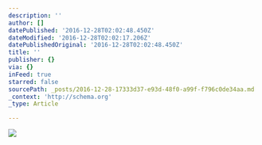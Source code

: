 ```yaml
---
description: ''
author: []
datePublished: '2016-12-28T02:02:48.450Z'
dateModified: '2016-12-28T02:02:17.206Z'
datePublishedOriginal: '2016-12-28T02:02:48.450Z'
title: ''
publisher: {}
via: {}
inFeed: true
starred: false
sourcePath: _posts/2016-12-28-17333d37-e93d-48f0-a99f-f796c0de34aa.md
_context: 'http://schema.org'
_type: Article

---
```

![](https://the-grid-user-content.s3-us-west-2.amazonaws.com/0ee05d3a-48b1-4c6a-9d97-8e87ba46acc6.png)